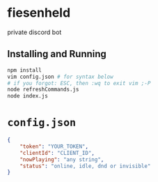 # fiesenheld
private discord bot

## Installing and Running
```sh
npm install
vim config.json # for syntax below
# if you forgot: ESC, then :wq to exit vim ;-P
node refreshCommands.js
node index.js
```

# `config.json`
```json
{
    "token": "YOUR_TOKEN",
    "clientId": "CLIENT_ID",
    "nowPlaying": "any string",
    "status": "online, idle, dnd or invisible"
}
```